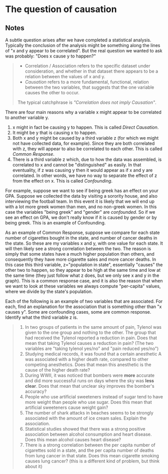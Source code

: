 # The question of causation

## Notes

A subtle question arises after we have completed a statistical analysis. Typically the conclusion of the analysis might be something along the lines of "x and y appear to be correlated". But the real question we wanted to ask was probably: "Does x cause y to happen?"

> - Correlation / Association refers to the specific dataset under consideration, and whether in that dataset there appears to be a relation between the values of x and y.
> - *Causation* refers to a more fundamental, functional, relation between the two variables, that suggests that the one variable causes the other to occur.
>
> The typical catchphrase is *"Correlation does not imply Causation"*.

There are four main reasons why a variable x might appear to be correlated to another variable y.

1. x might in fact be causing y to happen. This is called *Direct Causation*.
2. It might be y that is causing x to happen.
3. Both x and y might be caused by a third variable z (for which we might not have collected data, for example). Since they are both correlated with z, they will appear to also be correlated to each other. This is called *Common Response*.
4. There is a third variable z which, due to how the data was assembled, is correlated to x and cannot be "distinguished" as easily. In that eventuality, if z was causing y then it would appear as if x and y are correlated. In other words, we have no way to separate the effect of z from the effect on x. This is called *Confounding*.

For example, suppose we want to see if being greek has an effect on your GPA. Suppose we collected the data by visiting a sorority house, and also interviewing the football team. In this event it is likely that we will end up with a lot more greek women than men, and no non-greek women. In this case the variables "being greek" and "gender" are *confounded*. So if we see an effect on GPA, we don't really know if it is caused by gender or by being greek. This is an example of Confounding.

As an example of Common Response, suppose we compare for each state number of cigarettes bought in the state, and number of cancer deaths in the state. So these are my variables x and y, with one value for each state. It will then likely see a strong correlation between the two. The reason is simply that some states have a much higher population than others, and consequently they have more cigarette sales and more cancer deaths. In this case this third variable, z="population in state", essentially "causes" the other two to happen, so they appear to be high at the same time and low at the same time (they just follow what z does, but we only see x and y in the graph). This is a common response case, and it is also the reason that when we want to look at these variables we always compute "per-capita" values, where we divide by the state's population.

Each of the following is an example of two variables that are associated. For each, find an explanation for the association that is something other than "x causes y". Some are confounding cases, some are common response. Identify what the third variable z is.

> 1. In two groups of patients in the same amount of pain, Tylenol was given to the one group and nothing to the other. The group that had received the Tylenol reported a reduction in pain. Does that mean that taking Tylenol causes a reduction in pain? (The two variables are "taking tylenol yes/no" and "pain reduced yes/no")
> 2. Studying medical records, it was found that a certain anesthetic A was associated with a higher death rate, compared to other competing anesthetics. Does that mean this anesthetic is the cause of the higher death rate?
> 3. During WWII, it was noticed that bombers were **more** accurate and did more successful runs on days where the sky was **less clear**. Does that mean that unclear sky improves the bomber's accuracy?
> 4. People who use artificial sweeteners instead of sugar tend to have more weight than people who use sugar. Does this mean that artificial sweeteners cause weight gain?
> 5. The number of shark attacks in beaches seems to be strongly associated with the amount of ice cream sales. Explain the association.
> 6. Statistical studies showed that there was a strong positive association between alcohol consumption and heart disease. Does this mean alcohol causes heart disease?
> 7. There is a strong correlation between the per capita number of cigarettes sold in a state, and the per capita number of deaths from lung cancer in that state. Does this mean cigarette smoking causes lung cancer? (this is a different kind of problem, but think about it)
